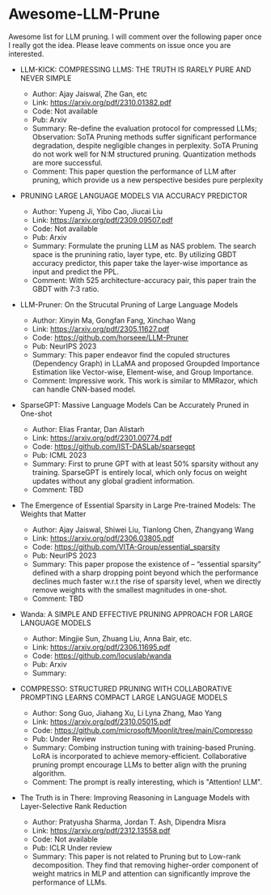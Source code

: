 # Awesome-LLM-Prune
Awesome list for LLM pruning. I will comment over the following paper once I really got the idea. Please leave comments on issue once you are interested. 

- LLM-KICK: COMPRESSING LLMS: THE TRUTH IS RARELY PURE AND NEVER SIMPLE
    - Author: Ajay Jaiswal, Zhe Gan, etc
    - Link: https://arxiv.org/pdf/2310.01382.pdf
    - Code: Not available
    - Pub: Arxiv
    - Summary: Re-define the evaluation protocol for compressed LLMs; Observation: SoTA Pruning methods suffer significant performance degradation, despite negligible changes in perplexity. SoTA Pruning do not work well for N:M structured pruning. Quantization methods are more successful.
    - Comment: This paper question the performance of LLM after pruning, which provide us a new perspective besides pure perplexity
- PRUNING LARGE LANGUAGE MODELS VIA ACCURACY PREDICTOR
    - Author: Yupeng Ji, Yibo Cao, Jiucai Liu 
    - Link: https://arxiv.org/pdf/2309.09507.pdf 
    - Code: Not available 
    - Pub: Arxiv 
    - Summary: Formulate the pruning LLM as NAS problem. The search space is the prunining ratio, layer type, etc. By utilizing GBDT accuracy predictor, this paper take the layer-wise importance as input and predict the PPL. 
    - Comment: With 525 architecture-accuracy pair, this paper train the GBDT with 7:3 ratio. 
- LLM-Pruner: On the Strucutal Pruning of Large Language Models 
    - Author: Xinyin Ma, Gongfan Fang, Xinchao Wang 
    - Link: https://arxiv.org/pdf/2305.11627.pdf 
    - Code: https://github.com/horseee/LLM-Pruner
    - Pub: NeurIPS 2023 
    - Summary: This paper endeavor find the copuled structures (Dependency Graph) in LLaMA and proposed Groupded Importance Estimation like Vector-wise, Element-wise, and Group Importance. 
    - Comment: Impressive work. This work is similar to MMRazor, which can handle CNN-based model. 
- SparseGPT: Massive Language Models Can be Accurately Pruned in One-shot 
    - Author: Elias Frantar, Dan Alistarh
    - Link: https://arxiv.org/pdf/2301.00774.pdf 
    - Code: https://github.com/IST-DASLab/sparsegpt 
    - Pub: ICML 2023
    - Summary: First to prune GPT with at least 50% sparsity without any training. SparseGPT is entirely local, which only focus on weight updates without any global gradient information. 
    - Comment: TBD 
- The Emergence of Essential Sparsity in Large Pre-trained Models: The Weights that Matter
    - Author: Ajay Jaiswal, Shiwei Liu, Tianlong Chen, Zhangyang Wang
    - Link: https://arxiv.org/pdf/2306.03805.pdf
    - Code: https://github.com/VITA-Group/essential_sparsity
    - Pub: NeurIPS 2023 
    - Summary: This paper propose the existence of – “essential sparsity” defined with a sharp dropping point beyond which the performance declines much faster w.r.t the rise of sparsity level, when we directly remove weights with the smallest magnitudes in one-shot.
    - Comment: TBD 
- Wanda: A SIMPLE AND EFFECTIVE PRUNING APPROACH FOR LARGE LANGUAGE MODELS
    - Author: Mingjie Sun, Zhuang Liu, Anna Bair, etc.
    - Link: https://arxiv.org/pdf/2306.11695.pdf 
    - Code: https://github.com/locuslab/wanda
    - Pub: Arxiv 
    - Summary: 

- COMPRESSO: STRUCTURED PRUNING WITH COLLABORATIVE PROMPTING LEARNS COMPACT LARGE LANGUAGE MODELS
    - Author: Song Guo, Jiahang Xu, Li Lyna Zhang, Mao Yang 
    - Link: https://arxiv.org/pdf/2310.05015.pdf 
    - Code: https://github.com/microsoft/Moonlit/tree/main/Compresso
    - Pub: Under Review 
    - Summary: Combing instruction tuning with training-based Pruning. LoRA is incorporated to achieve memory-efficient. Collaborative pruning prompt encourage LLMs to better align with the pruning algorithm. 
    - Comment: The prompt is really interesting, which is "Attention! LLM".
- The Truth is in There: Improving Reasoning in Language Models with Layer-Selective Rank Reduction
	- Author: Pratyusha Sharma, Jordan T. Ash, Dipendra Misra 
	- Link: https://arxiv.org/pdf/2312.13558.pdf 
	- Code: Not available 
	- Pub: ICLR Under review 
	- Summary: This paper is not related to Pruning but to Low-rank decomposition. They find that removing higher-order component of weight matrics in MLP and attention can significantly improve the performance of LLMs. 